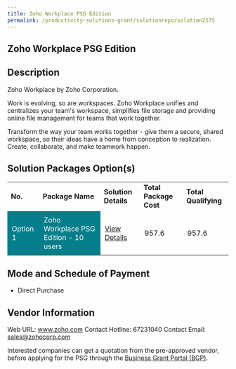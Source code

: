 ```yaml
---
title: Zoho Workplace PSG Edition
permalink: /productivity-solutions-grant/solutionrepo/solution2575
---
```


## Zoho Workplace PSG Edition

## Description

Zoho Workplace by Zoho Corporation.

Work is evolving, so are workspaces. Zoho Workplace unifies and centralizes your team's workspace, simplifies file storage and providing online file management for teams that work together.

Transform the way your team works together - give them a secure, shared workspace, so their ideas have a home from conception to realization. Create, collaborate, and make teamwork happen.

## Solution Packages Option(s)

<table>
<tr>
<td><b>No.</b></td>
<td><b>Package Name</b></td>
<td><b>Solution Details</b></td>
<td><b>Total Package Cost</b></td>
<td><b>Total Qualifying</b></td>
</tr>
<tr>
<td style='padding: 10px; background-color: #037E8A; color: #FFFFFF;'>Option 1</td>
<td style='padding: 10px; background-color: #037E8A; color: #FFFFFF;'>Zoho Workplace PSG Edition - 10 users</td>
<td style='padding: 10px;'><a href='https://www.gobusiness.gov.sg/images/psg/Zoho_Corporation_20200674_Desensitised_Annex_3_Part_1.pdf' target='_blank'>View Details</a></td>
<td style='padding: 10px;'>957.6</td>
<td style='padding: 10px;'>957.6</td>
</tr>
</table>

## Mode and Schedule of Payment

 - Direct Purchase

## Vendor Information

 Web URL: www.zoho.com 
Contact Hotline: 67231040 
Contact Email: sales@zohocorp.com 


Interested companies can get a quotation from the pre-approved vendor, before applying for the PSG through the <a href='https://www.businessgrants.gov.sg/'>Business Grant Portal (BGP)</a>.

<script src="/jquery/resize-tables.js"></script>
